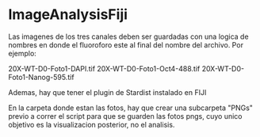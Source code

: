 # ImageAnalysisFiji

Las imagenes de los tres canales deben ser guardadas con una logica de nombres en donde el fluoroforo este al final del nombre del archivo. Por ejemplo:

20X-WT-D0-Foto1-DAPI.tif
20X-WT-D0-Foto1-Oct4-488.tif
20X-WT-D0-Foto1-Nanog-595.tif

Ademas, hay que tener el plugin de Stardist instalado en FIJI

En la carpeta donde estan las fotos, hay que crear una subcarpeta "PNGs" previo a correr el script
para que se guarden las fotos pngs, cuyo unico objetivo es la visualizacion posterior, no el analisis.